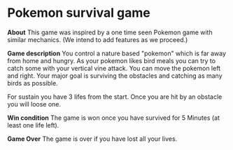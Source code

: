 # Pokemon survival game

**About**
This game was inspired by a one time seen Pokemon game with similar mechanics.
(We intend to add features as we proceed.)

**Game description**
You control a nature based "pokemon" which is far away from home and hungry.
As your pokemon likes bird meals you can try to catch some with your vertical vine attack.
You can move the pokemon left and right.
Your major goal is surviving the obstacles and catching as many birds as possible. 

For sustain you have 3 lifes from the start.
Once you are hit by an obstacle you will loose one.

**Win condition**
The game is won once you have survived for 5 Minutes (at least one life left).

**Game Over**
The game is over if you have lost all your lives.

